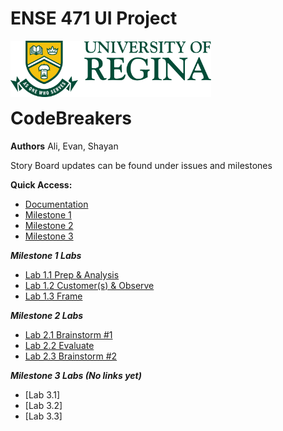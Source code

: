 # ENSE 471 UI Project
<p>
  <img align="left" src="./Documentation_&_Labs/Images/uofr_logo.jpg" alt="U of R logo" height="90px"/>
</p>

<br/><br/><br/><br/>

# CodeBreakers
**Authors** Ali, Evan, Shayan
<br/>

Story Board updates can be found under issues and milestones
<br/>

**Quick Access:**
* [Documentation](./Documentation_&_Labs/)
* [Milestone 1](./Milestone%201)
* [Milestone 2](./Milestone%202)
* [Milestone 3](./Milestone%203)

___Milestone 1 Labs___
* [Lab 1.1 Prep & Analysis](./Documentation_&_Labs/Milestone%201%20Labs/Lab%201.1%20Prep%20&%20Analysis)
* [Lab 1.2 Customer(s) & Observe](./Documentation_&_Labs/Milestone%201%20Labs/Lab%201.2%20Target%20Customer(s)%20&%20Observe)
* [Lab 1.3 Frame](./Documentation_&_Labs/Milestone%201%20Labs/Lab%201.3%20Frame)

___Milestone 2 Labs___
* [Lab 2.1 Brainstorm #1](./Documentation_&_Labs/Milestone%202%20Labs/Lab%202.1%20Brainstorm_1)
* [Lab 2.2 Evaluate](./Documentation_&_Labs/Milestone%202%20Labs/Lab%202.2%20Evaluate)
* [Lab 2.3 Brainstorm #2](./Documentation_&_Labs/Milestone%202%20Labs/Lab%202.3%20Brainstorm_2)

___Milestone 3 Labs (No links yet)___
* [Lab 3.1]
* [Lab 3.2]
* [Lab 3.3]

